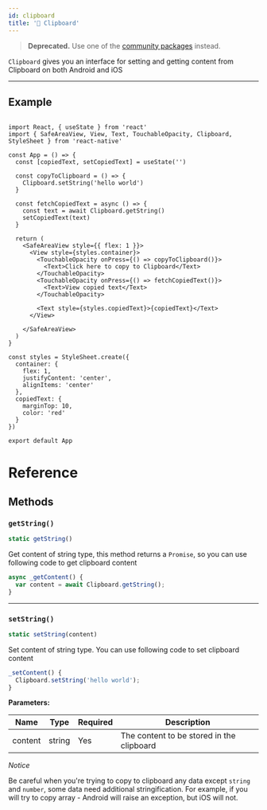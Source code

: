 ```yaml
---
id: clipboard
title: '🚧 Clipboard'
---
```


> **Deprecated.** Use one of the [community packages](https://reactnative.directory/?search=clipboard) instead.

`Clipboard` gives you an interface for setting and getting content from Clipboard on both Android and iOS

---

## Example

```SnackPlayer name=Clipboard%20API%20Example&supportedPlatforms=ios,android

import React, { useState } from 'react'
import { SafeAreaView, View, Text, TouchableOpacity, Clipboard, StyleSheet } from 'react-native'

const App = () => {
  const [copiedText, setCopiedText] = useState('')

  const copyToClipboard = () => {
    Clipboard.setString('hello world')
  }

  const fetchCopiedText = async () => {
    const text = await Clipboard.getString()
    setCopiedText(text)
  }

  return (
    <SafeAreaView style={{ flex: 1 }}>
      <View style={styles.container}>
        <TouchableOpacity onPress={() => copyToClipboard()}>
          <Text>Click here to copy to Clipboard</Text>
        </TouchableOpacity>
        <TouchableOpacity onPress={() => fetchCopiedText()}>
          <Text>View copied text</Text>
        </TouchableOpacity>

        <Text style={styles.copiedText}>{copiedText}</Text>
      </View>

    </SafeAreaView>
  )
}

const styles = StyleSheet.create({
  container: {
    flex: 1,
    justifyContent: 'center',
    alignItems: 'center'
  },
  copiedText: {
    marginTop: 10,
    color: 'red'
  }
})

export default App
```

<h1>Reference</h1>

## Methods

### `getString()`

```jsx
static getString()
```

Get content of string type, this method returns a `Promise`, so you can use following code to get clipboard content

```jsx
async _getContent() {
  var content = await Clipboard.getString();
}
```

---

### `setString()`

```jsx
static setString(content)
```

Set content of string type. You can use following code to set clipboard content

```jsx
_setContent() {
  Clipboard.setString('hello world');
}
```

**Parameters:**

| Name    | Type   | Required | Description                               |
| ------- | ------ | -------- | ----------------------------------------- |
| content | string | Yes      | The content to be stored in the clipboard |

_Notice_

Be careful when you're trying to copy to clipboard any data except `string` and `number`, some data need additional stringification. For example, if you will try to copy array - Android will raise an exception, but iOS will not.
